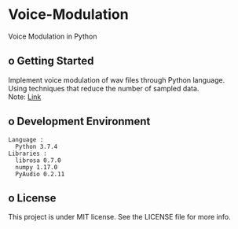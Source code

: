 # Voice-Modulation
Voice Modulation in Python

## o Getting Started  
  Implement voice modulation of wav files through Python language.  
  Using techniques that reduce the number of sampled data.  
  Note: [Link](https://m.blog.naver.com/PostView.nhn?blogId=tipsware&logNo=221101990466&categoryNo=53&proxyReferer=https%3A%2F%2Fwww.google.com%2F)  


## o Development Environment  
    Language :  
      Python 3.7.4  
    Libraries :  
      librosa 0.7.0
      numpy 1.17.0  
      PyAudio 0.2.11  
  
## o License  
  This project is under MIT license. See the LICENSE file for more info.  

